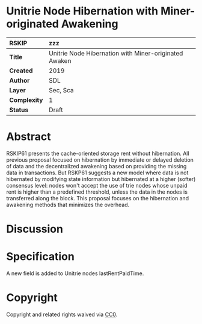 #  Unitrie Node Hibernation with Miner-originated Awakening

| RSKIP          | zzz                                                   |
| :------------- | :---------------------------------------------------- |
| **Title**      | Unitrie Node Hibernation with Miner-originated Awaken |
| **Created**    | 2019                                                  |
| **Author**     | SDL                                                   |
| **Layer**      | Sec, Sca                                              |
| **Complexity** | 1                                                     |
| **Status**     | Draft                                                 |

# Abstract

RSKIP61 presents the cache-oriented storage rent without hibernation. All previous proposal focused on hibernation by immediate or delayed deletion of data and the decentralized awakening based on providing the missing data in transactions. But RSKP61 suggests a new model where data is not hibernated by modifying state information but hibernated at a higher (softer) consensus level: nodes won't accept the use of trie nodes whose unpaid rent is higher than a predefined threshold, unless the data in the nodes is transferred along the block. This proposal focuses on the hibernation and awakening methods that minimizes the overhead.

# Discussion

# Specification

A new field is added to Unitrie nodes lastRentPaidTime. 







# **Copyright**

Copyright and related rights waived via [CC0](https://creativecommons.org/publicdomain/zero/1.0/).



```

```
